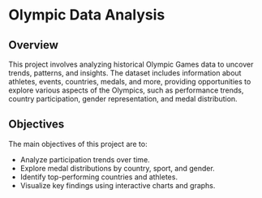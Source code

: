 # Olympic Data Analysis

## Overview
This project involves analyzing historical Olympic Games data to uncover trends, patterns, and insights. The dataset includes information about athletes, events, countries, medals, and more, providing opportunities to explore various aspects of the Olympics, such as performance trends, country participation, gender representation, and medal distribution.

## Objectives
The main objectives of this project are to:
- Analyze participation trends over time.
- Explore medal distributions by country, sport, and gender.
- Identify top-performing countries and athletes.
- Visualize key findings using interactive charts and graphs.
